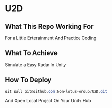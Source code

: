 # U2D
## What This Repo Working For   
For a Little Enterainment And Practice Coding  
## What To Achieve  
Simulate a Easy Radar In Unity  
## How To Deploy  
``` powershell
git pull git@github.com:Non-lotus-group/U2D.git
```
And Open Local Project On Your Unity Hub
